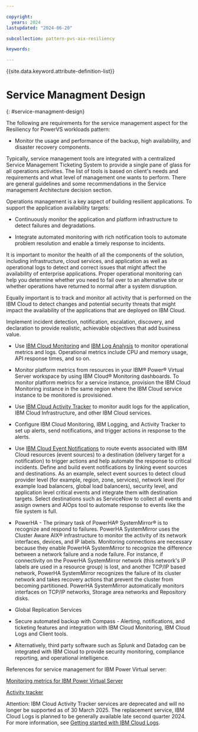 ```yaml
---

copyright:
  years: 2024
lastupdated: "2024-06-20"

subcollection: pattern-pvs-aix-resiliency

keywords:

---
```


{{site.data.keyword.attribute-definition-list}}

# Service Managment Design
{: #service-managment-design}


The following are requirements for the service management aspect for the Resiliency for PowerVS workloads pattern:

-   Monitor the usage and performance of the backup, high availability, and disaster recovery components.

Typically, service management tools are integrated with a centralized Service Management Ticketing System to provide a single pane of glass for all operations activities. The list of tools is based on client's needs and requirements and what level of management one wants to perform. There are general guidelines and some recommendations in the Service management Architecture decision section.

Operations management is a key aspect of building resilient applications. To support the application availability targets:

-   Continuously monitor the application and platform infrastructure to detect failures and degradations.

-   Integrate automated monitoring with rich notification tools to automate problem resolution and enable a timely response to incidents.

It is important to monitor the health of all the components of the solution, including infrastructure, cloud services, and application as well as operational logs to detect and correct issues that might affect the availability of enterprise applications. Proper operational monitoring can help you determine whether you need to fail over to an alternative site or whether operations have returned to normal after a system disruption.

Equally important is to track and monitor all activity that is performed on the IBM Cloud to detect changes and potential security threats that might impact the availability of the applications that are deployed on IBM Cloud.

Implement incident detection, notification, escalation, discovery, and declaration to provide realistic, achievable objectives that add business value.

-   Use [IBM Cloud Monitoring](https://cloud.ibm.com/docs/monitoring?topic=monitoring-about-monitor) and [IBM Log Analysis](https://cloud.ibm.com/docs/log-analysis?topic=log-analysis-getting-started) to monitor operational metrics and logs. Operational metrics include CPU and memory usage, API response times, and so on.

-   Monitor platform metrics from resources in your IBM® Power® Virtual Server workspace by using IBM Cloud® Monitoring dashboards. To monitor platform metrics for a service instance, provision the IBM Cloud Monitoring instance in the same region where the IBM Cloud service instance to be monitored is provisioned.

-   Use [IBM Cloud Activity Tracker](https://cloud.ibm.com/docs/activity-tracker?topic=activity-tracker-getting-started) to monitor audit logs for the application, IBM Cloud Infrastructure, and other IBM Cloud services.

-   Configure IBM Cloud Monitoring, IBM Logging, and Activity Tracker to set up alerts, send notifications, and trigger actions in response to the alerts.

-   Use [IBM Cloud Event Notifications](https://cloud.ibm.com/docs/event-notifications?topic=event-notifications-en-about) to route events associated with IBM Cloud resources (event sources) to a destination (delivery target for a notification) to trigger actions and help automate the response to critical incidents. Define and build event notifications by linking event sources and destinations. As an example, select event sources to detect cloud provider level (for example, region, zone, services), network level (for example load balancers, global load balancers), security level, and application level critical events and integrate them with destination targets. Select destinations such as ServiceNow to collect all events and assign owners and AIOps tool to automate response to events like the file system is full.

-   PowerHA - The primary task of PowerHA® SystemMirror® is to recognize and respond to failures. PowerHA SystemMirror uses the Cluster Aware AIX® infrastructure to monitor the activity of its network interfaces, devices, and IP labels. Monitoring connections are necessary because they enable PowerHA SystemMirror to recognize the difference between a network failure and a node failure. For instance, if connectivity on the PowerHA SystemMirror network (this network's IP labels are used in a resource group) is lost, and another TCP/IP based network, PowerHA SystemMirror recognizes the failure of its cluster network and takes recovery actions that prevent the cluster from becoming partitioned. PowerHA SystemMirror automatically monitors interfaces on TCP/IP networks, Storage area networks and Repository disks.

-   Global Replication Services

-   Secure automated backup with Compass - Alerting, notifications, and ticketing features and integration with IBM Cloud Monitoring, IBM Cloud Logs and Client tools.

-   Alternatively, third party software such as Splunk and Datadog can be integrated with IBM Cloud to provide security monitoring, compliance reporting, and operational intelligence.

References for service management for IBM Power Virtual server:

[Monitoring metrics for IBM Power Virtual Server](/docs/power-iaas?topic=power-iaas-monitor-sysdig)

[Activity tracker](/docs/power-iaas?topic=power-iaas-at-events)

Attention: IBM Cloud Activity Tracker services are deprecated and will no longer be supported as of 30 March 2025. The replacement service, IBM Cloud Logs is planned to be generally available late second quarter 2024. For more information, see [Getting started with IBM Cloud Logs](https://cloud.ibm.com/docs/cloud-logs?topic=cloud-logs-getting-started).
